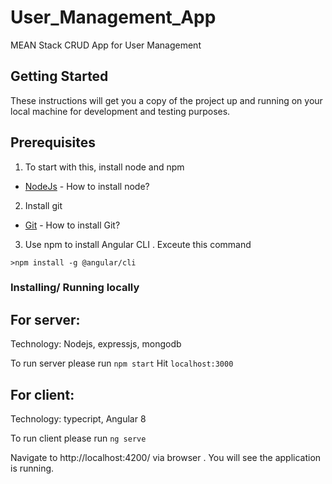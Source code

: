 # User_Management_App
MEAN Stack CRUD App for User Management

## Getting Started

These instructions will get you a copy of the project up and running on your local machine for development and testing purposes.

## Prerequisites

1) To start with this, install node and npm

* [NodeJs](https://nodejs.org/en/) - How to install node?

2) Install git 


* [Git](https://git-scm.com/book/en/v2/Getting-Started-Installing-Git) - How to install Git?

3) Use npm to install Angular CLI . Exceute this command

```
>npm install -g @angular/cli
```

 
### Installing/ Running locally

## For server: 
Technology: Nodejs, expressjs, mongodb

To run server please run `npm start`
Hit `localhost:3000`

## For client: 
Technology: typecript, Angular 8

To run client please run `ng serve`

Navigate to http://localhost:4200/ via browser . You will see the application is running.


